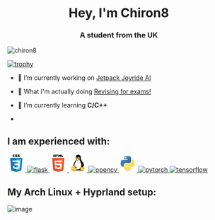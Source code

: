 <h1 align="center">Hey, I'm Chiron8</h1>
<h3 align="center">A student from the UK</h3>

<p align="left"> <img src="https://komarev.com/ghpvc/?username=chiron8&label=Profile%20views&color=0e75b6&style=flat" alt="chiron8" /> </p>

[![trophy](https://github-profile-trophy.vercel.app/?username=chiron8&theme=discord&no-frame=true)](https://github.com/ryo-ma/github-profile-trophy)

- 🔭 I’m currently working on [Jetpack Joyride AI](https://github.com/Chiron8/Jetpack-Joyride-AI)

- 🤨 What I'm actually doing [Revising for exams!](https://github.com/Chiron8/Revising)

- 🌱 I’m currently learning **C/C++**

- 

## I am experienced with:
<p align="left"> <a href="https://www.w3schools.com/css/" target="_blank" rel="noreferrer"> <img src="https://raw.githubusercontent.com/devicons/devicon/master/icons/css3/css3-original-wordmark.svg" alt="css3" width="40" height="40"/> </a> <a href="https://flask.palletsprojects.com/" target="_blank" rel="noreferrer"> <img src="https://www.vectorlogo.zone/logos/pocoo_flask/pocoo_flask-icon.svg" alt="flask" width="40" height="40"/> </a> <a href="https://www.w3.org/html/" target="_blank" rel="noreferrer"> <img src="https://raw.githubusercontent.com/devicons/devicon/master/icons/html5/html5-original-wordmark.svg" alt="html5" width="40" height="40"/> </a> <a href="https://www.linux.org/" target="_blank" rel="noreferrer"> <img src="https://raw.githubusercontent.com/devicons/devicon/master/icons/linux/linux-original.svg" alt="linux" width="40" height="40"/> </a>  <a href="https://opencv.org/" target="_blank" rel="noreferrer"> <img src="https://www.vectorlogo.zone/logos/opencv/opencv-icon.svg" alt="opencv" width="40" height="40"/> </a> <a href="https://www.python.org" target="_blank" rel="noreferrer"> <img src="https://raw.githubusercontent.com/devicons/devicon/master/icons/python/python-original.svg" alt="python" width="40" height="40"/> </a> <a href="https://pytorch.org/" target="_blank" rel="noreferrer"> <img src="https://www.vectorlogo.zone/logos/pytorch/pytorch-icon.svg" alt="pytorch" width="40" height="40"/> </a> <a href="https://www.tensorflow.org" target="_blank" rel="noreferrer"> <img src="https://www.vectorlogo.zone/logos/tensorflow/tensorflow-icon.svg" alt="tensorflow" width="40" height="40"/> </a>



## My Arch Linux + Hyprland setup:
![image](https://github.com/user-attachments/assets/07037a78-9b49-47dd-b703-912b48f43d0c)
